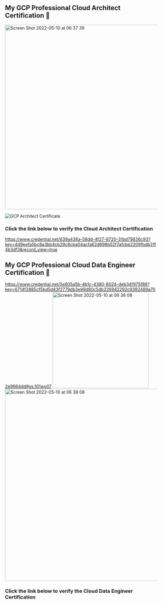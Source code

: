 ## My GCP Professional Cloud Architect Certification 👋
<img width="607" alt="Screen Shot 2022-05-10 at 06 37 39" src="https://user-images.githubusercontent.com/343710/167545637-96d80712-6afe-45a8-824e-635371729bd3.png">

![GCP Architect Certificate](https://user-images.githubusercontent.com/343710/165311191-ee15bdbe-bbae-4dfc-8996-be038b8a220c.png)

### Click the link below to verify the Cloud Architect Certification

<https://www.credential.net/639a436a-58dd-4f27-8720-31bd79836c93?key=449eefa5bc8a3bb4cb29c8cba04acfa62d698b52f7afcbe2209fbdb31f4b3df3&record_view=true>

## My GCP Professional Cloud Data Engineer Certification 👋
https://www.credential.net/5e605a5b-4b1c-4380-8024-deb34f975f86?key=6714f2885cf5bd5d43f2779db3e99d80c5db226942292c9392489a702e9664dd#gs.101wo07
<img width="316" alt="Screen Shot 2022-05-10 at 06 38 08" src="https://user-images.githubusercontent.com/343710/167545384-c75a41ff-7c7a-46b4-8f41-7a417184c538.png">
<img width="632" alt="Screen Shot 2022-05-10 at 06 38 08" src="https://user-images.githubusercontent.com/343710/167544406-c3d4a85d-d82c-4c10-a12e-ac0758e99e4b.png">

### Click the link below to verify the Cloud Data Engineer Certification



